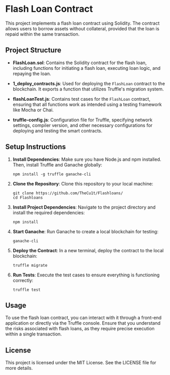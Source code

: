 # Flash Loan Contract

This project implements a flash loan contract using Solidity. The contract allows users to borrow assets without collateral, provided that the loan is repaid within the same transaction.

## Project Structure

- **FlashLoan.sol**: Contains the Solidity contract for the flash loan, including functions for initiating a flash loan, executing loan logic, and repaying the loan.
  
- **1_deploy_contracts.js**: Used for deploying the `FlashLoan` contract to the blockchain. It exports a function that utilizes Truffle's migration system.

- **flashLoanTest.js**: Contains test cases for the `FlashLoan` contract, ensuring that all functions work as intended using a testing framework like Mocha or Chai.

- **truffle-config.js**: Configuration file for Truffle, specifying network settings, compiler version, and other necessary configurations for deploying and testing the smart contracts.

## Setup Instructions

1. **Install Dependencies**: Make sure you have Node.js and npm installed. Then, install Truffle and Ganache globally:
   ```
   npm install -g truffle ganache-cli
   ```

2. **Clone the Repository**: Clone this repository to your local machine:
   ```
   git clone https://github.com/TheCu1t/Flashloans/
   cd Flashloans
   ```

3. **Install Project Dependencies**: Navigate to the project directory and install the required dependencies:
   ```
   npm install
   ```

4. **Start Ganache**: Run Ganache to create a local blockchain for testing:
   ```
   ganache-cli
   ```

5. **Deploy the Contract**: In a new terminal, deploy the contract to the local blockchain:
   ```
   truffle migrate
   ```

6. **Run Tests**: Execute the test cases to ensure everything is functioning correctly:
   ```
   truffle test
   ```

## Usage

To use the flash loan contract, you can interact with it through a front-end application or directly via the Truffle console. Ensure that you understand the risks associated with flash loans, as they require precise execution within a single transaction.

## License

This project is licensed under the MIT License. See the LICENSE file for more details.
